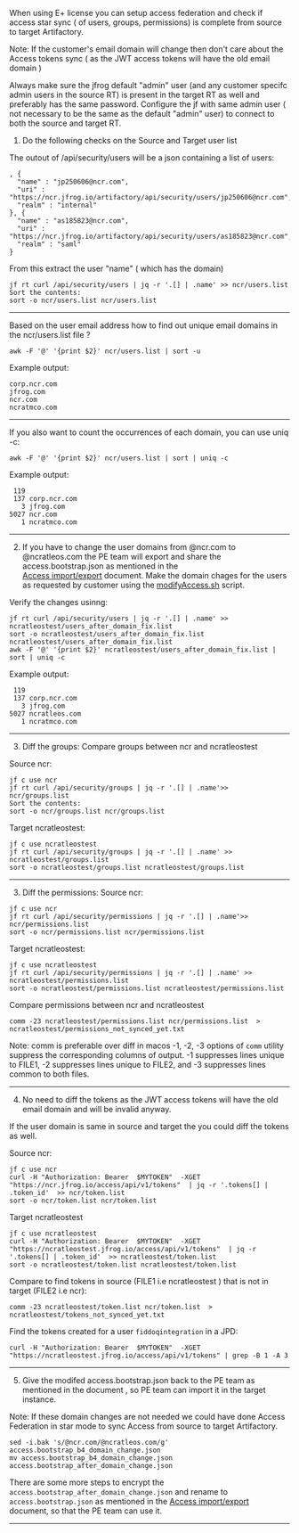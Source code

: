 When using E+ license you can setup access federation and check if access star sync ( of users, groups, permissions) is complete from source to target Artifactory.

Note: If the customer's email domain will change then don't care about the Access tokens sync  ( as the JWT access tokens will have the old email domain )

Always make sure the jfrog default "admin" user (and any customer specifc admin users in the source RT) is present in the target RT as well and preferably has the same password.
Configure the jf with same  admin user ( not necessary to be the same as the default "admin" user) to connect to both the source and target RT.

1. Do the following checks on the Source and Target user  list 

The outout of /api/security/users will be a json containing a list of users:

```
, {
  "name" : "jp250606@ncr.com",
  "uri" : "https://ncr.jfrog.io/artifactory/api/security/users/jp250606@ncr.com",
  "realm" : "internal"
}, {
  "name" : "as185823@ncr.com",
  "uri" : "https://ncr.jfrog.io/artifactory/api/security/users/as185823@ncr.com",
  "realm" : "saml"
}
```

From this extract the user "name" ( which has the domain) 
```
jf rt curl /api/security/users | jq -r '.[] | .name' >> ncr/users.list
Sort the contents:
sort -o ncr/users.list ncr/users.list
```
---

Based on the user email address how to find out unique email domains in the ncr/users.list file ?
```
awk -F '@' '{print $2}' ncr/users.list | sort -u
```

Example output:
```
corp.ncr.com
jfrog.com
ncr.com
ncratmco.com
```
---

If you also want to count the occurrences of each domain, you can use uniq -c:
```
awk -F '@' '{print $2}' ncr/users.list | sort | uniq -c
```
Example output:
```
 119
 137 corp.ncr.com
   3 jfrog.com
5027 ncr.com
   1 ncratmco.com
```

---

2. If you have  to change the user domains from @ncr.com to @ncratleos.com the PE team will export and share the access.bootstrap.json as mentioned in the  
[Access import/export](https://docs.google.com/document/d/1n6F1nfCfwJPlR2FlGXeqWTwYFabAZMHiKjRnpPnQ6wk/edit#heading=h.35mueprt0t2o) document.
Make the domain chages for the users as requested by customer using the [modifyAccess.sh](https://github.com/shivaraman83/security-entities-migration/blob/main/access-modifications/modifyAccess.sh)  script.

Verify the changes usinng:
```
jf rt curl /api/security/users | jq -r '.[] | .name' >> ncratleostest/users_after_domain_fix.list
sort -o ncratleostest/users_after_domain_fix.list ncratleostest/users_after_domain_fix.list
awk -F '@' '{print $2}' ncratleostest/users_after_domain_fix.list | sort | uniq -c
```
Example output:
```
 119
 137 corp.ncr.com
   3 jfrog.com
5027 ncratleos.com
   1 ncratmco.com
```

---
3. Diff the groups:
Compare groups between ncr and ncratleostest

Source ncr:
```
jf c use ncr
jf rt curl /api/security/groups | jq -r '.[] | .name'>> ncr/groups.list
Sort the contents:
sort -o ncr/groups.list ncr/groups.list
```

Target ncratleostest:
```
jf c use ncratleostest
jf rt curl /api/security/groups | jq -r '.[] | .name' >> ncratleostest/groups.list
sort -o ncratleostest/groups.list ncratleostest/groups.list
```

---

3. Diff the permissions:
Source ncr:
```
jf c use ncr
jf rt curl /api/security/permissions | jq -r '.[] | .name'>> ncr/permissions.list
sort -o ncr/permissions.list ncr/permissions.list
```

Target ncratleostest:
```
jf c use ncratleostest
jf rt curl /api/security/permissions | jq -r '.[] | .name' >> ncratleostest/permissions.list
sort -o ncratleostest/permissions.list ncratleostest/permissions.list
```


Compare permissions between ncr and ncratleostest
```
comm -23 ncratleostest/permissions.list ncr/permissions.list  > ncratleostest/permissions_not_synced_yet.txt
```
Note: comm is preferable over diff in macos
-1, -2, -3 options of `comm` utility suppress the corresponding columns of output. -1 suppresses lines unique to FILE1, -2 suppresses lines unique to FILE2, and -3 suppresses lines common to both files.

---
4. No need to diff the tokens as the JWT access tokens will have the old email domain and will be invalid anyway.

If the user domain is same in source and target the you could diff the tokens  as well.

Source ncr:
```
jf c use ncr
curl -H "Authorization: Bearer  $MYTOKEN"  -XGET "https://ncr.jfrog.io/access/api/v1/tokens"  | jq -r '.tokens[] | .token_id'  >> ncr/token.list
sort -o ncr/token.list ncr/token.list
```

Target ncratleostest
```
jf c use ncratleostest
curl -H "Authorization: Bearer  $MYTOKEN"  -XGET "https://ncratleostest.jfrog.io/access/api/v1/tokens"  | jq -r '.tokens[] | .token_id'  >> ncratleostest/token.list
sort -o ncratleostest/token.list ncratleostest/token.list
```
Compare to find tokens in source  (FILE1 i.e ncratleostest ) that is not in target (FILE2 i.e ncr):
```text
comm -23 ncratleostest/token.list ncr/token.list  > ncratleostest/tokens_not_synced_yet.txt
```

Find the tokens created for a user `fiddoqintegration` in a JPD:
```text
curl -H "Authorization: Bearer  $MYTOKEN"  -XGET "https://ncratleostest.jfrog.io/access/api/v1/tokens" | grep -B 1 -A 3
```

---

5. Give  the modifed  access.bootstrap.json back to the PE team as mentioned in the document , so PE team can import it in the target instance.

Note: If these domain changes are not needed we could have done Access Federation in star mode to sync Access from source to target Artifactory.

```
sed -i.bak 's/@ncr.com/@ncratleos.com/g' access.bootstrap_b4_domain_change.json
mv access.bootstrap_b4_domain_change.json access.bootstrap_after_domain_change.json
```


There are some more steps to encrypt the `access.bootstrap_after_domain_change.json` and rename to `access.bootstrap.json` as  mentioned in the [Access import/export](https://docs.google.com/document/d/1n6F1nfCfwJPlR2FlGXeqWTwYFabAZMHiKjRnpPnQ6wk/edit#heading=h.35mueprt0t2o) document, so that the PE team can use it.

--- 

